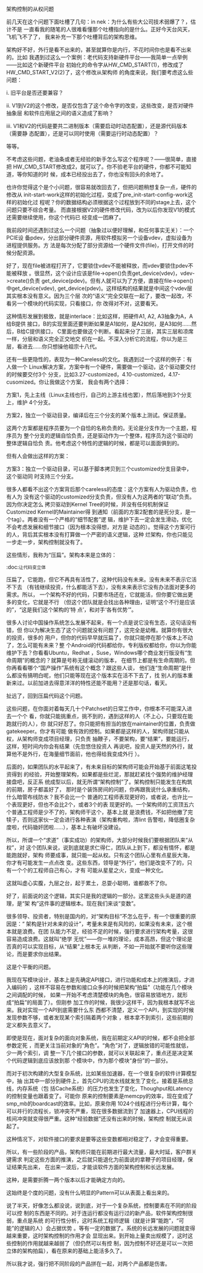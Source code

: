     
架构控制的从权问题

前几天在这个问题下面吐槽了几句：in nek：为什么有些大公司技术弱爆了？，估计不是
一直看我的随笔的人很难看懂那个吐槽指向的是什么。正好今天台风天，飞机飞不了了，
我来补充一下那个吐槽背后的架构思维。
  
架构好不好，外行是看不出来的，甚至就算你是内行，不花时间你也是看不出来的。比如
我遇到过这么一个案例：老代码支持新硬件平台——我简单一点举例——比如这个新硬件平台
初始化的命令字从HW_CMD_START(1)，修改成了HW_CMD_START_V2(2)了，这个修改从架构师
的角度来说，我们要考虑这么些问题：

i. 旧平台是否还要兼容？

ii. V1到V2的这个修改，是否仅包含了这个命令字的改变，这些改变，是否对硬件抽象层
和软件应用层之间的语义造成了影响？

iii. V1和V2的代码是要共二进制版本（需要启动时动态配置），还是源代码版本（需要静
态配置），还是可以同时使用（需要运行时动态配置）？

等等。

不考虑这些问题，老油条或者无经验的新手怎么写这个程序呢？——很简单，直接把
HW_CMD_START修改成2，就可以了。你不验老平台的硬件，你都不可能知道，等你知道的时
候，成本已经投出去了，你也没有回头的余地了。
  
也许你觉得这个是个小问题，很容易就改回去了，但把问题稍想复杂一点，硬件的修改从
init-start-work这样的初始化过程，变成了pre_init-start-config-work这样的初始化过
程呢？你的数据结构必须根据这个过程放到不同的stage上去，这个问题只要不综合考量。
而直接根据V2的硬件修改代码，改为以后你发现V1的模式还需要继续使用，你这个代码已
经变成一团麻了。
  
我前段时间还遇到过这么一个问题（抽象过以便好理解，和任何事实无关）：一个PCIE设
备pdev，分出部分硬件资源，用软件模拟另一个设备vdev，虚拟设备为进程提供服务。方
法是每次分配了部分资源给一个硬件文件(file)，打开文件的时候分配资源。
  
好了，现在file被进程打开了，它要锁住vdev不能被释放，而vdev要锁住pdev不能被释放
。很显然，这个设计应该是file->open()负责get_device(vdev)，vdev->create()负责
get_device(pdev)。但有人就可以为了方便，直接在file->open()中get_device(vdev),
get_device(pdev)。这样结构的结果就是中间这个vdev层其实根本没有意义。因为三个层
次的“语义”完全交联在一起了，要改一起改，不看另一个模块的代码实现，只看接口，你
改得对不对，这要看天。
  
这种情形发展到极致，就是interlace：比如这样，把硬件A1, A2, A3抽象为A，A给B提供
接口，B的实现里面还要判断如果是A1如何，是A2如何，是A3如何……然后，B给C提供接口，
C里面也要做这个判断。看起来分了三层，其实三层和凉席一样，分层和语义完全正交地交
织在一起。不深入分析它的流程，你以为是三层，看进去……你只想操他祖宗十八代。
  
还有一些更隐性的，表现为一种Careless的文化。我遇到过一个这样的例子：有人做一个
Linux解决方案，方案中有一个硬件，需要做一个驱动，这个驱动要交付的时候要交付3个
分支，比如3.27-customized，4.10-customized，4.17-cusomized。你让我做这个方案，
我会有两个选择：

方案1，先上主线（Linux主线也行，自己的上游主线也罢），然后落地到3个分支上，维护
4个分支。

方案2，独立一个驱动目录，编译后在三个分支的某个版本上测试。保证质量。

这两个方案都是程序员要为一个自恰的名称负责的。无论是分支作为一个主题，程序员为
整个分支的逻辑自恰负责，还是驱动作为一个整体，程序员为这个驱动的整体逻辑自恰负
责。他考虑这个特性的逻辑的时候，都是可以面面俱到的。

但有人会做出这样的方案：

方案3：独立一个驱动目录，可以基于脚本拷贝到三个customized分支目录中，这个驱动同
时支持三个分支。

很多人都看不出这个方案背后那个careless的态度：这个方案有人为驱动负责，也有人为
没有这个驱动的customized分支负责，但没有人为这两者的“联动”负责。因为你决定怎么
拷贝驱动到Kernel Tree的时候，并没有任何机制保证Customized Kernel的Maintainer得
到通知（前面的方案2配套的是死分支，是一个tag）。两者没有一个严格的“细节配套”逻
辑，维护下去一定会发生滑动，优化不会考虑发展和细节接口（因为根本没得想，对方是
动态的）。觉得这个方案可行的人，背后其实根本没有打算做一个严密的语义逻辑，这种
烂架构，你也只能见一步走一步，架构控制就没有了。
  
这些情形，我称为“压扁”。架构本来是立体的：

  :doc:`让代码变立体`

压扁了，它能跑，但它不再具有活性了，这种代码没有未来。没有未来不表示它活不下去
（有钱继续投资，什么都能活下去），没有未来表示它没有办法面对更多的需求。所以，
一个架构不好的代码，只要市场还在，它就能活，但你要它做出更多的变化，它就是不行
（但这个团队就是会找出各种理由，证明“这个不行是应该的”，“这是我们这个架构的‘特
点’，和对手‘各有优势’”。

很多人讨论中国操作系统怎么发展不起来，有一个点是说它没有生态，这句话没有错，但
你以为解决生态了这个问题就没有问题了，这完全是幼稚。就算你有很大的投资，很多的
用户，但你的代码早早就压扁了，你就只能停在那个版本上不动了，怎么可能有未来？整
个Android的代码都给你，专利版权都给你，你以为你能维护下去？你看看Ubuntu，Redhat
，Suse，Windows哪个商业发行版没有“生命周期”的概念的？就算是号称无缝滚动的版本，
在细节上都是有生命周期的。但你再看看哪个“国产操作”系统有这个概念？跟这些人谈，
他们连“生命周期”是什么都没有搞明白呢，他们只能等现在这个版本实在活不下去了，找
别人的版本重新来过。以前加进去得意洋洋的特性还能不能用？还是那句话，看天。
  
扯远了，回到压扁代码这个问题。

这些问题，在你面对着每天几十个Patchset的日常工作中，你根本不可能深入进去一个个
看，你就只能挑重点，挑不到的，遇到这样的人（不上心，只要现在能跑就行的人），你
就只好忍了。你只能把有担当的放在maintainer的位置，负责做gatekeeper。你才有可能
做有效的控制。如果都是这样的人，架构师就只能从权，从架构师变成项目经理，只负责
抽鞭子，不要架构，要“结果”，要能运行，这样，短时间内你会有结果（先忽悠住投资人
再说吧，投资人是天然的外行，就算他不是外行，在海量细节面前，他也得给我变成外行
）。

后面的，如果团队的水平起来了，有未来目标的架构师可能会开始基于前面这笔投资得到
的经验，开始整理架构，如果都是些烂泥，那就赶紧找个强势的维护经理接盘吧，反正系
统成型以后，就无所谓“架构控制”了。架构控制只能发生在构筑的前期，房子都盖好了，
那时是个装饰房间的问题，你再跟我说什么承重结构，什么暗管布线防水？我不会比一个
普通的工程师表现更好的，或者说，也许比一个表现更好，但也不会比2个，或者3个的表
现更好的。一个架构师的工资顶五六个普通工程师是少不了的，架构师干这个，基本上就
是浪费钱，不如把他撤了完犊子，否则这家伙一定会进行各种表演（架构重构啦，清lint
告警啦，降低圈复杂度啦，代码锄奸团啦……），基本上有破坏没建设。
  
所以，所谓一个“求道”（事实成功）的架构师，大部分时候我们要根据团队来“从权”，对
这个团队来说，说到底就是求仁得仁，团队从上到下，都没有情怀，都是能跑就好，架构
师要成事，就只能一起从权。只有这个团队心里有点星辰大海，你才有可能发生一点点改
变。这些东西，领导是“外行”，他们是改变不了的，只有一个个的工程师自己有心，才有
可能从星星之火，变成一种文化。
  
这就叫虚心实腹，九层之台，起于累土，总耍小聪明，谁都救不了你。
  
好了，前面说的这个逻辑，其实只是我的逻辑的一部分。这里这些头头是道的道理，是“架
构”这件事的逻辑根本。现在我们来谈“变数”。

很多领导、投资者，特别是国内的，对“架构目标”不怎么在乎，有一个很重要的原因是：“
架构是针对未来的设计”，考量未来是有风险的，如果没有未来，这个根本就是浪费。在团
队能力不足，经验不足的时候，强行要求进行架构考量，这很容易造成浪费。这就叫“绝学
无忧”——你一堆的理论，成本高昂，但这个理论是否真的可以实现目标，从“结果”上根本无
从判断，不如一开始就不要听你这些理论，而是要求你出结果。

这是个平衡的问题。

我现在写模块设计，基本上是先确定API接口，进行功能和成本上的推演后，才进入编码的
，这样不容易在参数和接口众多的时候把架构“拍扁”（功能在几个模块之间调配的时候，
如果一开始不考虑清楚模块的角色，很容易放错地方，就形成“拍扁”的局面了）。但刚参
加工作的时候，我很少这样干，因为我根本就写不出来。我对实现一个API到底需要什么东
西都不清楚，定义一个API，到实现的时候发现参数不够，或者发现某个索引隔着两个对象
，根本拿不到索引，这些前期的定义都失去意义了。

即使是现在，面对复杂的面向对象系统，我在前期定义API的时候，都不会把全部参数定死
，而更关注当前对象的“角色”。“角色”对了，逻辑放错的可能性就低，少一两个索引，调
整一下几个接口的参数，就可以关联起来了，重点还是决定某个代码逻辑到底应该放到那
个模块中，作为那个模块“身份”的一部分。

而对于初次构建的大型复杂系统，比如某些加速器，在一个很复杂的软件计算模型中，抽
出其中一部分到硬件上，首先CPU的流水线就发生了变化，接着是系统总线，内存系统（包
括Cache系统）的压力也发生了变化，Thoughput和Latency的控制变量也跟着变了。可能你
原来的控制要素是memcpy的效率，现在变成了smp_mb的boardcast的效率。比如，原来你用
1024个线程进行分布计算，每个可以并行的流程长，锁冲突不严重，现在很多数据流到了
加速器上，CPU线程的核间冲突就变得很严重。这种“经验数据”还没有出来的时候，架构控
制就无从谈起了。

这种情况下，对软件接口的要求是要等这些变数都相对稳定了，才会变得重要。

所以，有一些阶段的产品，架构师只能在前期进行最大流量，最大时延，客户群关键需求
判定这些方面的推演，之后就只能退化为前面说的拿鞭子的项目经理，保证结果先出来，
在出来一波后，才能谈软件方面的架构控制和长远发展。

这种，是需要折腾一两个版本以后才能确定方向的。

这始终是个度的问题，没有什么明显的Pattern可以从表面上看出来的。
  
说了半天，好像怎么都没说，说到底，对于一个复杂系统，控制要素在不同的阶段可以控
制的东西是不同的。对于连运行都没有运行过的新产品，软件架构控制很弱，重点是系统
的可行性分析，这时系统工程师逻辑（就是计算“能跑”，“可能”的逻辑的人）会占据优势
。等有一定的数据了。系统的长远发展的问题就变得越来重要，这时架构控制的作用才会
显现出来。到开始上量卖出规模了，这时这些控制的作用就越来越弱了（但仍然可以有控
制，因为控制不好还是可以一次把立体的架构拍扁），看在原来的基础上能活多久了。

所以我才说，强行把不同阶段的产品拼在一起，对两个产品都是伤害。
